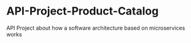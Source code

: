 # API-Project-Product-Catalog
API Project about how a software architecture based on microservices works
